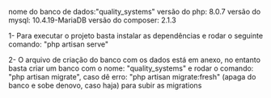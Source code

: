 nome do banco de dados:"quality_systems"
versão do php: 8.0.7
versão do mysql: 10.4.19-MariaDB
versão do composer: 2.1.3

1- Para executar o projeto basta instalar as dependências e rodar o seguinte comando: "php artisan serve"

2- O arquivo de criação do banco com os dados está em anexo, no entanto basta criar um banco com o nome: "quality_systems" e rodar o comando: "php artisan migrate", caso dê erro: "php artisan migrate:fresh" (apaga do banco e sobe denovo, caso haja) para subir as migrations

